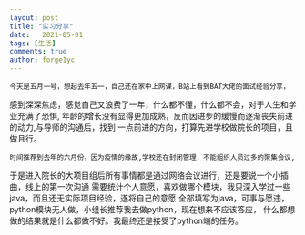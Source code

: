 ```yaml
---
layout: post
title: "实习分享"
date:   2021-05-01
tags: [生活]
comments: true
author: forge1yc 
---
```


    今天是五月一号，想起去年五一，自己还在家中上网课，B站上看到BAT大佬的面试经验分享，
感到深深焦虑，感觉自己又浪费了一年，什么都不懂，什么都不会，对于人生和学业充满了恐惧,
年龄的增长没有显得更加成熟，反而因进步的缓慢而逐渐丧失前进的动力,与导师的沟通后，找到
一点前进的方向，打算先进学校做院长的项目，且做且行。

    时间推荐到去年的六月份，因为疫情的缘故,学校还在封闭管理，不能组织人员过多的聚集会议,
于是进入院长的大项目组后所有事情都是通过网络会议进行，还是要说一个小插曲，线上的第一次沟通
需要统计个人意愿，喜欢做哪个模块，我只深入学过一些java，而且还无实际项目经验，遂将自己的意愿
全部填写为java，可事与愿违，python模块无人做，小组长推荐我去做python，现在想来不应该答应，
什么都想做的结果就是什么都做不好。我最终还是接受了python端的任务。


    
